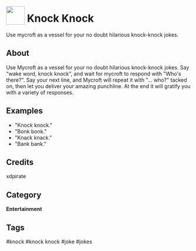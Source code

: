 # <img src="https://raw.githack.com/FortAwesome/Font-Awesome/master/svgs/solid/door-open.svg" card_color="#FD9E66" width="50" height="50" style="vertical-align:bottom"/> Knock Knock
Use mycroft as a vessel for your no doubt hilarious knock-knock jokes.

## About
Use Mycroft as a vessel for your no doubt hilarious knock-knock jokes. Say "wake word, knock knock", and wait for mycroft to respond with "Who's there?". Say your next line, and Mycroft will repeat it with "... who?" tacked on, then let you deliver your amazing punchline. At the end it will gratify you with a variety of responses.

## Examples
* "Knock knock."
* "Bonk bonk."
* "Knack knack."
* "Bank bank."

## Credits
xdpirate

## Category
**Entertainment**

## Tags
#knock
#knock knock
#joke
#jokes
